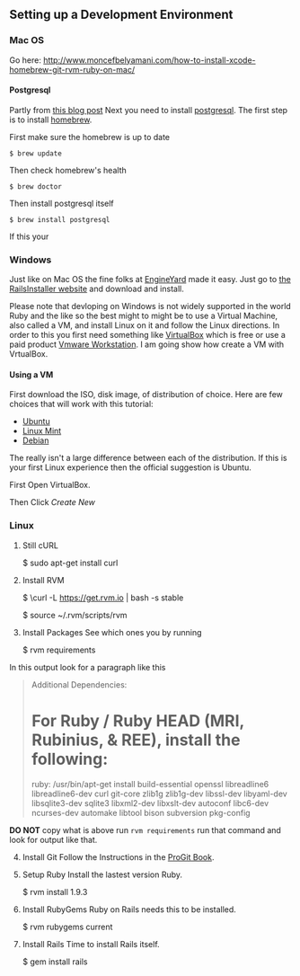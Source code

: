 ## Setting up a Development Environment

### Mac OS 
Go here: http://www.moncefbelyamani.com/how-to-install-xcode-homebrew-git-rvm-ruby-on-mac/

#### Postgresql 
Partly from [this blog post](http://www.moncefbelyamani.com/how-to-install-postgresql-on-a-mac-with-homebrew-and-lunchy/)
Next you need to install [postgresql](http://www.postgresql.org/). The first step is to install [homebrew](http://mxcl.github.com/homebrew/). 

First make sure the homebrew is up to date

	$ brew update
	
Then check homebrew's health

	$ brew doctor
	
Then install postgresql itself

	$ brew install postgresql
	
If this your 

### Windows
Just like on Mac OS the fine folks at [EngineYard](http://EngineYard.com) made it easy. Just go to [the RailsInstaller website](http://railsinstaller.org/) and download and install.


Please note that devloping on Windows is not widely supported in the world Ruby and the like so the best might to might be to use a Virtual Machine, also called a VM, and install Linux on it and follow the Linux directions. In order to this you first need something like [VirtualBox](ttps://www.virtualbox.org/) which is free or use a paid product [Vmware Workstation](http://www.vmware.com/products/workstation/new.html). I am going show how create a VM with VrtualBox.

#### Using a VM
First download the ISO, disk image, of distribution of choice. Here are few choices that will work with this tutorial:

* [Ubuntu](http://www.ubuntu.com)
* [Linux Mint](http://www.linuxmint.com/)
* [Debian](http://www.debian.org)

The really isn't a large difference between each of the distribution. If this is your first Linux experience then the official suggestion is Ubuntu. 

First Open VirtualBox.

Then Click *Create New*


### Linux
1. Still cURL

	$ sudo apt-get install curl
	
2. Install RVM

	$ \curl -L https://get.rvm.io | bash -s stable

	$ source ~/.rvm/scripts/rvm
	
3. Install Packages
See which ones you by running

	$ rvm requirements

In this output look for a paragraph like this

> Additional Dependencies:
> # For Ruby / Ruby HEAD (MRI, Rubinius, & REE), install the following:
>  ruby: /usr/bin/apt-get install build-essential openssl libreadline6 libreadline6-dev curl git-core zlib1g zlib1g-dev libssl-dev libyaml-dev libsqlite3-dev sqlite3 libxml2-dev libxslt-dev autoconf libc6-dev ncurses-dev automake libtool bison subversion pkg-config

**DO NOT** copy what is above run `rvm requirements` run that command and look for output like that.

4. Install Git
Follow the Instructions in the [ProGit Book](http://www.git-scm.com/book/en/Getting-Started-Installing-Git).

5. Setup Ruby
Install the lastest version Ruby.

	$ rvm install 1.9.3

6. Install RubyGems
Ruby on Rails needs this to be installed.

	$ rvm rubygems current

7. Install Rails
Time to install Rails itself.

	$ gem install rails